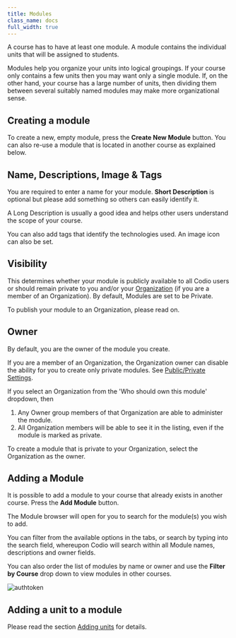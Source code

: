 ```yaml
---
title: Modules
class_name: docs
full_width: true
---
```


A course has to have at least one module. A module contains the individual units that will be assigned to students. 

Modules help you organize your units into logical groupings. If your course only contains a few units then you may want only a single module. If, on the other hand, your course has a large number of units, then dividing them between several suitably named modules may make more organizational sense.

## Creating a module
To create a new, empty module, press the **Create New Module** button. You can also re-use a module that is located in another course as explained below.

## Name, Descriptions, Image & Tags
You are required to enter a name for your module. **Short Description** is optional but please add something so others can easily identify it.

A Long Description is usually a good idea and helps other users understand the scope of your course.

You can also add tags that identify the technologies used. An image icon can also be set.

## Visibility
This determines whether your module is publicly available to all Codio users or should remain private to you and/or your [Organization](/docs/dashboard/create/adminrole) (if you are a member of an Organization). By default, Modules are set to be Private.

To publish your module to an Organization, please read on.

## Owner
By default, you are the owner of the module you create.

If you are a member of an Organization, the Organization owner can disable the ability for you to create only private modules. See [Public/Private Settings](/docs/dashboard/create/public_private).

If you select an Organization from the 'Who should own this module' dropdown, then 

1. Any Owner group members of that Organization are able to administer the module.
2. All Organization members will be able to see it in the listing, even if the module is marked as private. 

To create a module that is private to your Organization, select the Organization as the owner.

## Adding a Module
It is possible to add a module to your course that already exists in another course. Press the **Add Module** button. 

The Module browser will open for you to search for the module(s) you wish to add. 

You can filter from the available options in the tabs, or search by typing into the search field, whereupon Codio will search within all Module names, descriptions and owner fields.

You can also order the list of modules by name or owner and use the **Filter by Course** drop down to view modules in other courses.

<img alt="authtoken" src="/img/docs/module_browser.png" class="simple"/>

## Adding a unit to a module
Please read the section [Adding units](/docs/courses/units/unit-add) for details.


